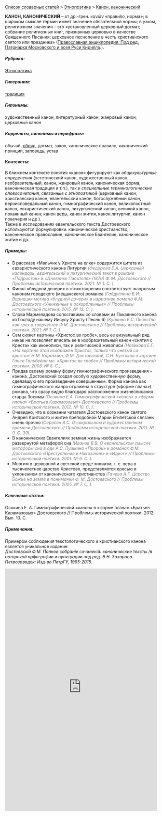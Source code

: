 <style>
st { color: Gray;
  font-style: italic;}
</style>

[Список словарных статей](https://thesaurus-dostoevsky.github.io/Thesaurus/) > [Этнопоэтика](ethnopoe.md) > [Канон, канонический](канон.md) 

**КАНОН, КАНОНИЧЕСКИЙ** – от др.-греч. κανών «прави́ло, норма»; в широком смысле термин имеет значение обязательной нормы; в узком, религиозном значении – это «установленный церковный догмат; собрание религиозных книг, признанных церковью в качестве Священного Писания;  церковное песнопение в честь христианского святого или праздника» ([Православная энциклопедия. Под ред. Патриарха Московского и всея Руси Кирилла](www.pravenc.ru).).

##### Рубрика:
[Этнопоэтика](ethnopoe.md)
##### Гипероним:
[традиция](традиция.md)
##### Гипонимы:
художественный канон, литературный канон, жанровый канон; церковный канон
##### Корреляты, синонимы и перифразы:
обычай, [обряд](обряд.md), догмат, закон, каноническое правило, каконический принцип, заповедь, устав

#### Контексты:
В ближнем контексте понятия «канон» фигурируют как *общекультурные определения* (эстетический канон, художественный канон, изобразительный, канон, жанровый канон, каноническая форма, каноническая традиция и т.п.), так и *специальные терминологические словосочетания, связанные с этнопоэтикой* (церковный канон,  христианский канон, евангельский канон, богослужебный канон, вероисповедальный канон, гимнографический канон, великопостный канон, евхаристический канон, литургический канон, великий канон, покаянный канон; канон веры, канон жития, канон литургии, канон повечерия  и др.).  
Также в исследованиях евангельского текста Достоевского используются формулировки: каноническое христианство, каноническое православие, каноническое Евангелие,  каноническое житие и др. 

##### Примеры:
* В рассказе «Мальчик  у Христа на елке» содержится цитата из 
евхаристического канона Литургии <st>(Федорова Е.А. Церковный календарь, евангельский и литургический текст в романе «Подросток» и «Дневнике Писателя» (1876) Ф. М. Достоевского // Проблемы исторической поэтики. 2021. № 1. С. ).</st>
* Финал «блудной дочери» в стихотворении соответствует жанровым 
канонам городского (мещанского) романса <st>(Габдуллина В.И. Вариация мотива «блудной дочери» в нарративе романа Ф.М. Достоевского «Униженные и оскорбленные» // Проблемы исторической поэтики.  2015. № 13. С.  ).</st>
* Слова Мармеладова сопоставимы со словами из Покаянного канона ко 
Господу нашему Иисусу Христу (Песнь 6) <st>(Куйкина Е.С. Пьянство как грех в творчестве Ф.М. Достоевского // Проблемы исторической поэтики. 2021. № 1. С. ).</st>
* Сам сюжет картины «Христос во гробе», весь ее визуальный ряд никак 
не позволяет вписать ее в изобразительный канон «снятия с Креста» как иконописи, так и религиозной живописи <st>(Новикова Е.Г. «На картине этой изображен Христос, только что снятый со креста»: Н.М. Карамзин, Ф.М. Достоевский, С.Н. Булгаков о картине Ганса Гольбейна мл. «Христос во гробе» // Проблемы исторической поэтики. 2008. № 8. С.).</st>
* Придав своему роману форму гимнографического произведения –
канона, Достоевский создал особую художественную форму, сделавшую его произведение совершенным. Форма канона как гимнографического жанра
отражена в структуре («форме плана») романа, что сразу видно благодаря расположению жизнеописания старца Зосимы <st>(Осокина Е.А. Гимнографический «канон» в «форме плана» «Братьев Карамазовых» Достоевского  // Проблемы исторической поэтики. 2012. № 10. С. ).</st>
* Очевидно, что в сознании читателя Достоевского канон святого Андрея
Критского и житие преподобной Марии Египетской связаны очень прочно <st>(Серопян А.С. О сакральном и художественном времени Достоевского // Проблемы исторической поэтики. 2011. № 9. С. 39).</st>
* В канонических Евангелиях земная жизнь изображается развернутой 
метафорой сна <st>(Иванов В.В. О евангельском смысле метафоры сна в оде А.С. Пушкина «Пророк» и романах Ф.М. Достоевского «Преступление и Наказание» и «Идиот» // Проблемы исторической поэтики. 2001. № 6. С. ). </st>
* Многим в церковной и светской среде хилиазм, т. е. вера в тысячелетнее 
царство Христово, представляется ересью и уклонением от канонического христианства <st>(Гачева А.Г. Царство Божие на земле в понимании Ф. М. Достоевского  // Проблемы исторической поэтики. 2005. № 7. С. ).</st> 


##### Ключевые статьи:  
Осокина Е. А. Гимнографический «канон» в «форме плана» «Братьев Карамазовых» Достоевского // Проблемы исторической поэтики. 2012. Вып. 10. С. 

##### Примечания:
Примером соблюдения текстологического и христианского канона является уникальное издание:  
*Достоевскiй Ф.М. Полное собранiе сочиненiй: канонические тексты /в авторской орфографии и пунктуации под ред. В.Н. Захарова. Петрозаводск: Изд-во ПетрГУ, 1995-2015.*

<iframe src="https://thesaurus-dostoevsky.github.io/nk/канон.html" style="border:0px;width:100%;height:800px" allowfullscreen="true" webkitallowfullscreen="true" mozallowfullscreen="true">
<iframe src="https://thesaurus-dostoevsky.github.io/nk/канонический.html" style="border:0px;width:100%;height:800px" allowfullscreen="true" webkitallowfullscreen="true" mozallowfullscreen="true">
